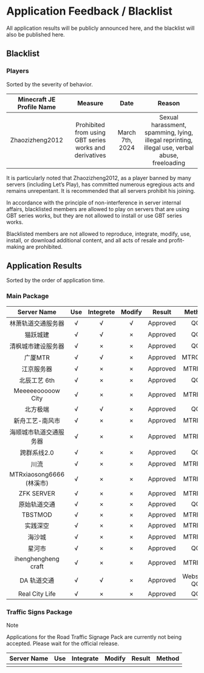 # Application Feedback / Blacklist

All application results will be publicly announced here, and the blacklist will also be published here.

## Blacklist

### Players

Sorted by the severity of behavior.

| Minecraft JE Profile Name |                        Measure                         |      Date       |                            Reason                            |
| :-----------------------: | :----------------------------------------------------: | :-------------: | :----------------------------------------------------------: |
|      Zhaozizheng2012      | Prohibited from using GBT series works and derivatives | March 7th, 2024 | Sexual harassment, spamming, lying, illegal reprinting, illegal use, verbal abuse, freeloading |

It is particularly noted that Zhaozizheng2012, as a player banned by many servers (including Let’s Play), has committed numerous egregious acts and remains unrepentant. It is recommended that all servers prohibit his joining.

In accordance with the principle of non-interference in server internal affairs, blacklisted members are allowed to play on servers that are using GBT series works, but they are not allowed to install or use GBT series works.

Blacklisted members are not allowed to reproduce, integrate, modify, use, install, or download additional content, and all acts of resale and profit-making are prohibited.

## Application Results

Sorted by the order of application time.

### Main Package

|       Server Name        | Use  | Integrete | Modify |  Result  |    Method    |
| :----------------------: | :--: | :-------: | :----: | :------: | :----------: |
|    林萧轨道交通服务器    |  √   |     √     |   √    | Approved |      QQ      |
|         猫跃城建         |  √   |     √     |   ×    | Approved |      QQ      |
|    清枫城市建设服务器    |  √   |     ×     |   ×    | Approved |      QQ      |
|         广厦MTR          |  √   |     √     |   ×    | Approved |    MTRCMU    |
|        江京服务器        |  √   |     ×     |   ×    | Approved |    MTRBBS    |
|       北辰工艺 6th       |  √   |     ×     |   ×    | Approved |      QQ      |
|    Meeeeeooooow City     |  √   |     ×     |   ×    | Approved |    MTRBBS    |
|         北方极端         |  √   |     √     |   ×    | Approved |      QQ      |
|     新舟工艺-南风市      |  √   |     ×     |   ×    | Approved |    MTRBBS    |
|  海顺城市轨道交通服务器  |  √   |     ×     |   ×    | Approved |    MTRBBS    |
|       跨群系线2.0        |  √   |     ×     |   ×    | Approved |      QQ      |
|           川流           |  √   |     ×     |   ×    | Approved |    MTRBBS    |
| MTRxiaosong6666 (林溪市) |  √   |     ×     |   ×    | Approved |    MTRBBS    |
|        ZFK SERVER        |  √   |     ×     |   ×    | Approved |    MTRBBS    |
|       原始轨道交通       |  √   |     ×     |   ×    | Approved |      QQ      |
|         TBSTMOD          |  √   |     ×     |   ×    | Approved |    MTRBBS    |
|         实践深空         |  √   |     ×     |   ×    | Approved |    MTRBBS    |
|          海沙城          |  √   |     ×     |   ×    | Approved |    MTRBBS    |
|          星河市          |  √   |     ×     |   ×    | Approved |      QQ      |
|   ihenghengheng craft    |  √   |     ×     |   ×    | Approved |    MTRBBS    |
|       DA 轨道交通        |  √   |     √     |   ×    | Approved | Website / QQ |
|      Real City Life      |  √   |     ×     |   ×    | Approved |      QQ      |

### Traffic Signs Package

> [!NOTE]
> Applications for the Road Traffic Signage Pack are currently not being accepted. Please wait for the official release.

| Server Name | Use | Integrate | Modify | Result | Method |
| :--------: | :--: | :--: | :--: | :------: | :------: |
|            |      |      |      |          |          |

